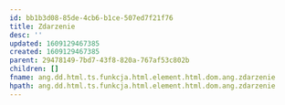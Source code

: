 ```yaml
---
id: bb1b3d08-85de-4cb6-b1ce-507ed7f21f76
title: Zdarzenie
desc: ''
updated: 1609129467385
created: 1609129467385
parent: 29478149-7bd7-43f8-820a-767af53c802b
children: []
fname: ang.dd.html.ts.funkcja.html.element.html.dom.ang.zdarzenie
hpath: ang.dd.html.ts.funkcja.html.element.html.dom.ang.zdarzenie
---
```



